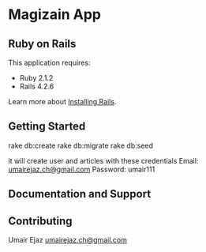 Magizain App
================

Ruby on Rails
-------------

This application requires:

- Ruby 2.1.2
- Rails 4.2.6

Learn more about [Installing Rails](http://railsapps.github.io/installing-rails.html).

Getting Started
---------------

rake db:create
rake db:migrate
rake db:seed

it will create user and articles with these credentials
Email: umairejaz.ch@gmail.com
Password: umair111

Documentation and Support
-------------------------

Contributing
------------

Umair Ejaz
umairejaz.ch@gmail.com